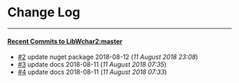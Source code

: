 
# Change Log
----------

#### [Recent Commits to LibWchar2:master](https://github.com/ClnViewer/LibWchar2/commits/master.atom)

- [#2](https://github.com/ClnViewer/LibWchar2/commit/4bd1bcc2160d4ea5aab082bd8895792d3e44ae1b)  	update nuget package 2018-08-12 (*11 August 2018 23:08*)
- [#3](https://github.com/ClnViewer/LibWchar2/commit/386c8c9163301bd2801aeb820f5347ba971c4470)  	update docs 2018-08-11 (*11 August 2018 07:35*)
- [#4](https://github.com/ClnViewer/LibWchar2/commit/e3b8da56e893f4b2d97d1d5ca59c38da192fda14)  	update docs 2018-08-11 (*11 August 2018 07:33*)
